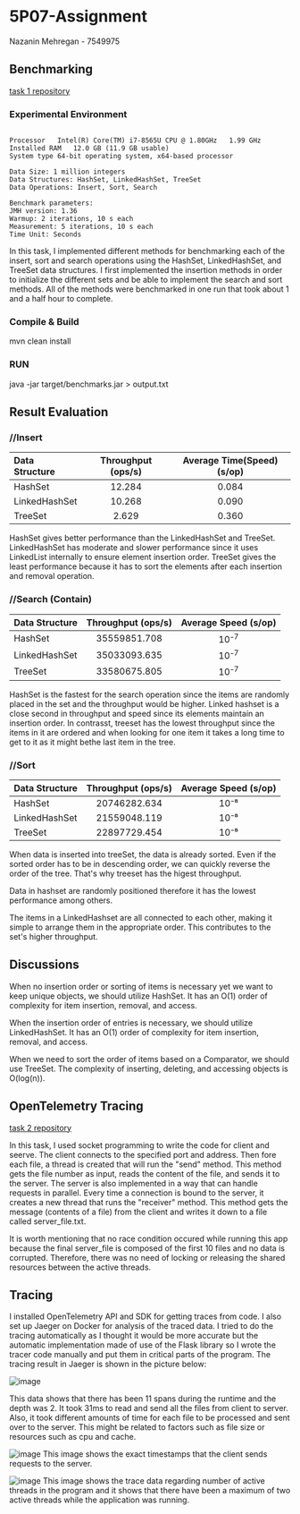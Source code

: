 # 5P07-Assignment

Nazanin Mehregan - 7549975

## Benchmarking
[task 1 repository](https://github.com/nazaninmehregan/5P07-Assignment/tree/master/Task1)

### Experimental Environment
```

Processor	Intel(R) Core(TM) i7-8565U CPU @ 1.80GHz   1.99 GHz
Installed RAM	12.0 GB (11.9 GB usable)
System type	64-bit operating system, x64-based processor

Data Size: 1 million integers
Data Structures: HashSet, LinkedHashSet, TreeSet
Data Operations: Insert, Sort, Search

Benchmark parameters:
JMH version: 1.36
Warmup: 2 iterations, 10 s each
Measurement: 5 iterations, 10 s each
Time Unit: Seconds

```
In this task, I implemented different methods for benchmarking each of the insert, sort and search operations using the HashSet, LinkedHashSet, and TreeSet data structures.
I first implemented the insertion methods in order to initialize the different sets and be able to implement the search and sort methods. All of the methods were benchmarked in one run that took about 1 and a half hour to complete.

### Compile & Build
mvn clean install

### RUN
java -jar target/benchmarks.jar > output.txt

## Result Evaluation

### **//Insert**


| **Data Structure**        | **Throughput** (ops/s)          | **Average Time(Speed)** (s/op) |
| :------------- |:-------------:| :-----:|
| HashSet     | 12.284 | 0.084 |
| LinkedHashSet      | 10.268      |   0.090 |
| TreeSet | 2.629      |     0.360 |

HashSet gives better performance than the LinkedHashSet and TreeSet. LinkedHashSet has moderate and slower performance since it uses LinkedList internally to ensure element insertion order. TreeSet gives the least performance because it has to sort the elements after each insertion and removal operation.


### **//Search (Contain)**

| **Data Structure**        | **Throughput** (ops/s)          | **Average Speed** (s/op) |
| :------------- |:-------------:| :-----:|
| HashSet     | 35559851.708 | 10⁻<sup>7</sup> |
| LinkedHashSet      | 35033093.635   |  10⁻<sup>7</sup> |
| TreeSet | 33580675.805   |    10⁻<sup>7</sup> |

HashSet is the fastest for the search operation since the items are randomly placed in the set and the throughput would be higher.
Linked hashset is a close second in throughput and speed since its elements maintain an insertion order. In contrasst, treeset has the lowest throughput since the items in it are ordered and when looking for one item it takes a long time to get to it as it might bethe last item in the tree.


### **//Sort**

| **Data Structure**        | **Throughput** (ops/s)          | **Average Speed** (s/op) |
| :------------- |:-------------:| :-----:|
| HashSet     | 20746282.634 | 10⁻⁸ |
| LinkedHashSet      |   21559048.119    |   10⁻⁸ |
| TreeSet | 22897729.454     |   10⁻⁸ |

When data is inserted into treeSet, the data is already sorted. Even if the sorted order has to be in descending order, we can quickly reverse the order of the tree. That's why treeset has the higest throughput.

Data in hashset are randomly positioned therefore it has the lowest performance among others.

The items in a LinkedHashset are all connected to each other, making it simple to arrange them in the appropriate order. This contributes to the set's higher throughput.

## Discussions

When no insertion order or sorting of items is necessary yet we want to keep unique objects, we should utilize HashSet.
It has an O(1) order of complexity for item insertion, removal, and access.

When the insertion order of entries is necessary, we should utilize LinkedHashSet.
It has an O(1) order of complexity for item insertion, removal, and access.

When we need to sort the order of items based on a Comparator, we should use TreeSet.
The complexity of inserting, deleting, and accessing objects is O(log(n)).


## OpenTelemetry Tracing
[task 2 repository](https://github.com/nazaninmehregan/5P07-Assignment/tree/master/Task2)


In this task, I used socket programming to write the code for client and seerve. The client connects to the specified port and address. Then fore each file, a thread is created that will run the "send" method. This method gets the file number as input, reads the content of the file, and sends it to the server.
The server is also implemented in a way that can handle requests in parallel. Every time a connection is bound to the server, it creates a new thread that runs the "receiver" method. This method gets the message (contents of a file) from the client and writes it down to a file called server_file.txt.

It is worth mentioning that no race condition occured while running this app because the final server_file is composed of the first 10 files and no data is corrupted. Therefore, there was no need of locking or releasing the shared resources between the active threads.


## Tracing

I installed OpenTelemetry API and SDK for getting traces from code. I also set up Jaeger on Docker for analysis of the traced data.
I tried to do the tracing automatically as I thought it would be more accurate but the automatic implementation made of use of the Flask library so I wrote the tracer code manually and put them in critical parts of the program.
The tracing result in Jaeger is shown in the picture below:

![image](https://user-images.githubusercontent.com/34520824/209613300-c4f92c4c-ace5-4004-bd09-ed28c997bd1a.png)

This data shows that there has been 11 spans during the runtime and the depth was 2. It took 31ms to read and send all the files from client to server.
Also, it took different amounts of time for each file to be processed and sent over to the server. This might be related to factors such as file size or resources such as cpu and cache.

![image](https://user-images.githubusercontent.com/34520824/209615142-935546e5-e3c4-4fd6-b011-fe0e97384dcc.png)
This image shows the exact timestamps that the client sends requests to the server.

![image](https://user-images.githubusercontent.com/34520824/209615581-8e0d44bd-a362-4570-b8a7-0dc8240af91b.png)
This image shows the trace data regarding number of active threads in the program and it shows that there have been a maximum of two active threads while the application was running.




